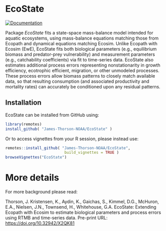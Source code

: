 # EcoState

[![Documentation](https://img.shields.io/badge/documentation-EcoState-orange.svg?colorB=E91E63)](https://james-thorson-noaa.github.io/ecostate/)

Package _EcoState_ fits a state-space mass-balance model intended for aquatic ecosystems, using mass-balance equations matching those from Ecopath and dynamical equations matching Ecosim.  Unlike Ecopath with Ecosim (EwE), EcoState fits both biological parameters (e.g., equilibrium biomass and predator-prey vulnerability) and measurement parameters (e.g., catchability coefficients) via fit to time-series data.  EcoState also estimates additional process errors representing nonstationarity in growth efficiency, ecotrophic efficient, migration, or other unmodeled processes.  These process errors allow biomass patterns to closely match available data, so that resulting consumption (and associated productivity and mortality rates) can accurately be conditioned upon any residual patterns.     

## Installation

EcoState can be installed from GitHub using:

``` r
library(remotes)
install_github( "James-Thorson-NOAA/EcoState" )
```

Or to access vignettes from your R session, please instead use:

``` r
remotes::install_github( "James-Thorson-NOAA/EcoState",
                          build_vignettes = TRUE )
browseVignettes("EcoState")
```

# More details 

For more background please read:

Thorson, J.  Kristensen, K., Aydin, K., Gaichas, S., Kimmel, D.G., McHuron, E.A., Nielsen, J.N., Townsend, H., Whitehouse, G.A. EcoState:  Extending Ecopath with Ecosim to estimate biological parameters and process errors using RTMB and time-series data.  Pre-print URL: https://doi.org/10.32942/X2QK81 
